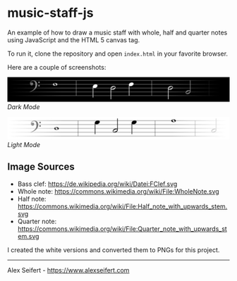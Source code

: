 # music-staff-js

An example of how to draw a music staff with whole, half and quarter notes using JavaScript and the HTML 5 canvas tag.

To run it, clone the repository and open `index.html` in your favorite browser.

Here are a couple of screenshots:

![Dark Mode](https://github.com/eiskalteschatten/music-staff-js/blob/main/screenshots/dark-mode.jpg?raw=true)
*Dark Mode*


![Light Mode](https://github.com/eiskalteschatten/music-staff-js/blob/main/screenshots/light-mode.jpg?raw=true)
*Light Mode*

## Image Sources
- Bass clef: https://de.wikipedia.org/wiki/Datei:FClef.svg
- Whole note: https://commons.wikimedia.org/wiki/File:WholeNote.svg
- Half note: https://commons.wikimedia.org/wiki/File:Half_note_with_upwards_stem.svg
- Quarter note: https://commons.wikimedia.org/wiki/File:Quarter_note_with_upwards_stem.svg

I created the white versions and converted them to PNGs for this project.

---

Alex Seifert - https://www.alexseifert.com
